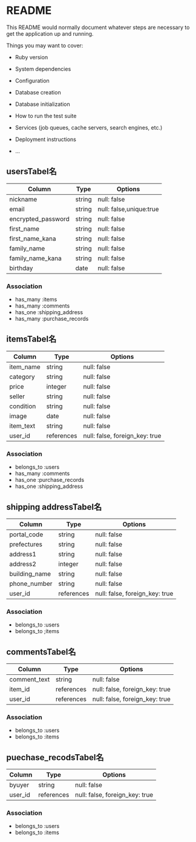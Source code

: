 # README

This README would normally document whatever steps are necessary to get the
application up and running.

Things you may want to cover:

* Ruby version

* System dependencies

* Configuration

* Database creation

* Database initialization

* How to run the test suite

* Services (job queues, cache servers, search engines, etc.)

* Deployment instructions

* ...

## usersTabel名

| Column             | Type       | Options                        |
| ------------------ | ---------- | ------------------------------ |
| nickname           | string     | null: false                    |
| email              | string     | null: false,unique:true        |
| encrypted_password | string     | null: false                    |
| first_name         | string     | null: false                    |
| first_name_kana    | string     | null: false                    |
| family_name        | string     | null: false                    |
| family_name_kana   | string     | null: false                    |
| birthday           | date       | null: false                    |

### Association
- has_many :items
- has_many :comments
- has_one :shipping_address
- has_many :purchase_records

## itemsTabel名

| Column          | Type       | Options                        |
| --------------- | ---------- | ------------------------------ |
| item_name       | string     | null: false                    |
| category        | string     | null: false                    |
| price           | integer    | null: false                    |
| seller          | string     | null: false                    |
| condition       | string     | null: false                    |
| image           | date       | null: false                    |
| item_text       | string     | null: false                    |
| user_id         | references | null: false, foreign_key: true |

### Association
- belongs_to :users
- has_many :comments
- has_one :purchase_records
- has_one :shipping_address

## shipping addressTabel名

| Column          | Type       | Options                        |
| --------------- | ---------- | ------------------------------ |
| portal_code     | string     | null: false                    |
| prefectures     | string     | null: false                    |
| address1        | string     | null: false                    |
| address2        | integer    | null: false                    |
| building_name   | string     | null: false                    |
| phone_number    | string     | null: false                    |
| user_id         | references | null: false, foreign_key: true |

### Association
- belongs_to :users
- belongs_to ;items

## commentsTabel名

| Column          | Type       | Options                        |
| --------------- | ---------- | ------------------------------ |
| comment_text    | string     | null: false                    |
| item_id         | references | null: false, foreign_key: true |
| user_id         | references | null: false, foreign_key: true |

### Association
- belongs_to :users
- belongs_to :items


## puechase_recodsTabel名

| Column          | Type       | Options                        |
| --------------- | ---------- | ------------------------------ |
| byuyer          | string     | null: false                    |
| user_id         | references | null: false, foreign_key: true |

### Association
- belongs_to :users
- belongs_to :items